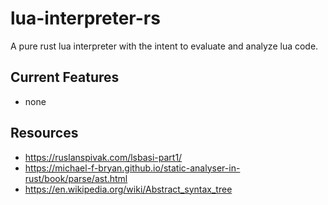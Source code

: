 # lua-interpreter-rs

A pure rust lua interpreter with the intent to evaluate and analyze lua code.

## Current Features

- none

## Resources
- https://ruslanspivak.com/lsbasi-part1/
- https://michael-f-bryan.github.io/static-analyser-in-rust/book/parse/ast.html
- https://en.wikipedia.org/wiki/Abstract_syntax_tree